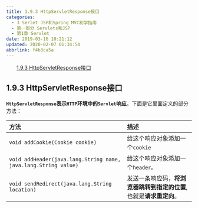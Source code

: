 ```yaml
---
title: 1.9.3 HttpServletResponse接口
categories: 
  - 3 Serlet JSP和Spring MVC初学指南
  - 第一部分 Servlets和JSP
  - 第1章 Servlet
date: 2019-03-16 10:21:12
updated: 2020-02-07 01:34:54
abbrlink: f4b3ca5a
---
```

<div id='my_toc'><a href="/JavaReadingNotes/f4b3ca5a/#1-9-3-HttpServletResponse接口" class="header_2">1.9.3 HttpServletResponse接口</a>&nbsp;<br></div>
<style>.header_1{margin-left: 1em;}.header_2{margin-left: 2em;}.header_3{margin-left: 3em;}.header_4{margin-left: 4em;}.header_5{margin-left: 5em;}.header_6{margin-left: 6em;}</style>
<!--more-->
<script>if (navigator.platform.search('arm')==-1){document.getElementById('my_toc').style.display = 'none';}var e,p = document.getElementsByTagName('p');while (p.length>0) {e = p[0];e.parentElement.removeChild(e);}</script>

<!--end-->
<!--SSTStart-->
## 1.9.3 HttpServletResponse接口 ##
**`HttpServletResponse`表示`HTTP`环境中的`Servlet`响应**。下面是它里面定义的部分方法：

|方法|描述|
|:---|:---|
|`void addCookie(Cookie cookie)`|给这个响应对象添加一个`cookie`|
|`void addHeader(java.lang.String name, java.lang.String value)`|给这个响应对象添加一个`header`。 |
|`void sendRedirect(java.lang.String location)`|发送一条响应码，**将浏览器跳转到指定的位置**,也就是**请求重定向**。 |
<!--SSTStop-->

